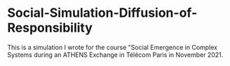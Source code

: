 # Social-Simulation-Diffusion-of-Responsibility
This is a simulation I wrote for the course "Social Emergence in Complex Systems during an ATHENS Exchange in Télécom Paris in November 2021.
